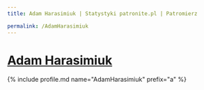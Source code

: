 ```yaml
---
title: Adam Harasimiuk | Statystyki patronite.pl | Patromierz

permalink: /AdamHarasimiuk
---
```


# [Adam Harasimiuk](https://patronite.pl/AdamHarasimiuk)

{% include profile.md name="AdamHarasimiuk" prefix="a" %}
